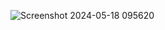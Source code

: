 ![Screenshot 2024-05-18 095620](https://github.com/cedric-h/topdown/assets/25539554/bab15c59-7ce7-4b28-af6e-8bcf417034f5)

